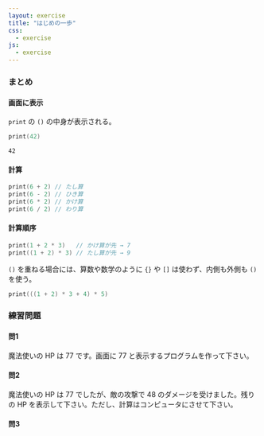 ```yaml
---
layout: exercise
title: "はじめの一歩"
css:
  - exercise
js:
  - exercise
---
```


### まとめ

#### 画面に表示

`print` の `()` の中身が表示される。

```swift
print(42)
```

```
42
```

#### 計算

```swift
print(6 + 2) // たし算
print(6 - 2) // ひき算
print(6 * 2) // かけ算
print(6 / 2) // わり算
```

#### 計算順序

```swift
print(1 + 2 * 3)   // かけ算が先 → 7
print((1 + 2) * 3) // たし算が先 → 9
```

`()` を重ねる場合には、算数や数学のように `{}` や `[]` は使わず、内側も外側も `()` を使う。

```swift
print(((1 + 2) * 3 + 4) * 5)
```

### 練習問題

#### 問1

魔法使いの HP は 77 です。画面に 77 と表示するプログラムを作って下さい。

#### 問2

魔法使いの HP は 77 でしたが、敵の攻撃で 48 のダメージを受けました。残りの HP を表示して下さい。ただし、計算はコンピュータにさせて下さい。

#### 問3

